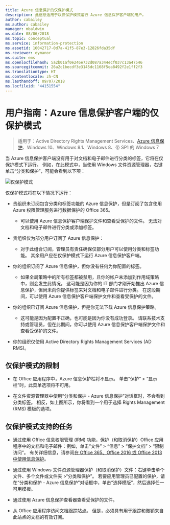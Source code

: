 ```yaml
---
title: Azure 信息保护的仅保护模式
description: 此信息适用于以仅保护模式运行 Azure 信息保护客户端的用户。
author: cabailey
ms.author: cabailey
manager: mbaldwin
ms.date: 08/06/2018
ms.topic: conceptual
ms.service: information-protection
ms.assetid: 16042717-0d7a-41f5-87e3-12826fda35df
ms.reviewer: eymanor
ms.suite: ems
ms.openlocfilehash: 5a2b01af0e246e732d087a344ecf037c13a47546
ms.sourcegitcommit: 26a2c1becdf3e3145dc1168f5ea8492f2e1ff2f3
ms.translationtype: HT
ms.contentlocale: zh-CN
ms.lasthandoff: 09/07/2018
ms.locfileid: "44151554"
---
```

# <a name="user-guide-protection-only-mode-for-the-azure-information-protection-client"></a>用户指南：Azure 信息保护客户端的仅保护模式

>适用于：Active Directory Rights Management Services、[Azure 信息保护](https://azure.microsoft.com/pricing/details/information-protection)、Windows 10、Windows 8.1、Windows 8、带 SP1 的 Windows 7


当 Azure 信息保护客户端没有用于对文档和电子邮件进行分类的标签，它将在仅保护模式下运行。 例如，在此模式中，当使用 Windows 文件资源管理器，右键单击“分类和保护”，可能会看到以下项：

![仅保护模式](../media/protection-only-mode.png)

仅保护模式将在以下情况下运行：

- 贵组织未订阅包含分类和标签功能的 Azure 信息保护，但是订阅了包含使用 Azure 权限管理服务进行数据保护的 Office 365。 
    
    - 可以使用 Azure 信息保护客户端保护文件和查看受保护的文件。 无法对文档和电子邮件进行分类或添加标签。

- 贵组织仅为部分用户订阅了 Azure 信息保护：
    
    - 对于此组合订阅，管理员有责任确保仅部分用户可以使用分类和标签功能。 其余用户应在仅保护模式下运行 Azure 信息保护客户端。 

- 你的组织订阅了 Azure 信息保护，但你没有任何为你配置的标签。
    
    - 如果全局策略中的所有标签都被禁用，且你的帐户未添加到作用域策略中，则会发生此情况。 这可能是因为你的 IT 部门才刚开始推出 Azure 信息保护，但尚未向你提供标签来对文档和电子邮件进行分类。 在这段期间，可以使用 Azure 信息保护客户端保护文件和查看受保护的文件。

- 你的组织已订阅 Azure 信息保护，但是你无法下载 Azure 信息保护策略。 
    
    - 这可能是因为配置不正确，也可能是因为你没有成功登录。 请联系技术支持或管理员，但在此期间，你可以使用 Azure 信息保护客户端保护文件和查看受保护的文件。

- 你的组织仅使用 Active Directory Rights Management Services (AD RMS)。 


## <a name="limitations-for-protection-only-mode"></a>仅保护模式的限制

- 在 Office 应用程序中，Azure 信息保护栏将不显示。 单击“保护” > “显示栏”时，此菜单选项将不可用。

- 在文件资源管理器中使用“分类和保护 - Azure 信息保护”对话框时，不会看到分类标签。 相反，如上图所示，你将看到一个用于选择 Rights Management (RMS) 模板的选项。 

## <a name="supported-tasks-for-protection-only-mode"></a>仅保护模式支持的任务

- 通过使用 Office 信息权限管理 (IRM) 功能，保护（和取消保护）Office 应用程序中的文档和电子邮件：例如，单击“文件” > “信息” > “保护文档” > “限制访问”。 有关详细信息，请参阅[在 Office 365、Office 2016 或 Office 2013 中使用信息保护](../help-users.md)。

- 通过使用 Windows 文件资源管理器保护（和取消保护）文件：右键单击单个文件、多个文件或文件夹 >“分类和保护”。 若要应用管理员已配置的保护，请在“分类和保护 - Azure 信息保护”对话框中，单击“选择模版”，然后选择任一可用模板。

- 通过使用 Azure 信息保护查看器查看受保护的文件。

- 从 Office 应用程序访问文档跟踪站点。 但是，必须具有用于跟踪和撤销来自此站点的文档的有效订阅。
  
